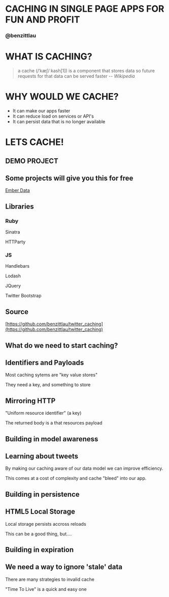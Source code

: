 # CACHING IN SINGLE PAGE APPS FOR FUN AND PROFIT
### @benzittlau



# WHAT IS CACHING?
> a cache (/ˈkæʃ/ kash[1]) is a component that stores data so future requests for that data can be served faster
> -- <cite>Wikipedia</cite>



# WHY WOULD WE CACHE?
* It can make our apps faster
* It can reduce load on services or API's
* It can persist data that is no longer available



# LETS CACHE!
## DEMO PROJECT


## Some projects will give you this for free
[Ember Data](https://github.com/emberjs/data)


## Libraries
### Ruby
Sinatra

HTTParty

### JS
Handlebars

Lodash

JQuery

Twitter Bootstrap


## Source
[https://github.com/benzittlau/twitter_caching](https://github.com/benzittlau/twitter_caching)



## What do we need to start caching?


## Identifiers and Payloads
Most caching sytems are "key value stores"

They need a key, and something to store


## Mirroring HTTP
"Uniform resource identifier" (a key)

The returned body is a that resources payload



## Building in model awareness


## Learning about tweets
By making our caching aware of our data model we can improve efficiency.

This comes at a cost of complexity and cache "bleed" into our app.



## Building in persistence


## HTML5 Local Storage
Local storage persists accross reloads

This can be a good thing, but....



## Building in expiration


## We need a way to ignore 'stale' data
There are many strategies to invalid cache

"Time To Live" is a quick and easy one
